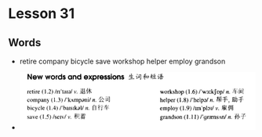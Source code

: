 # Lesson 31

## Words

- retire company bicycle save workshop helper employ grandson

- ![Words](../../../Images/Part2/04/words-31.png)
